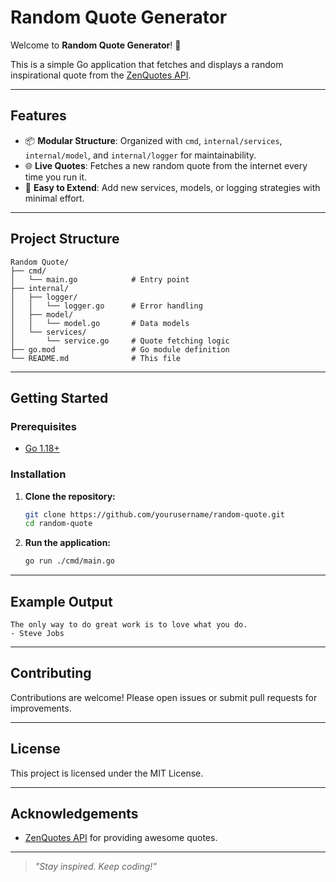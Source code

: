 # Random Quote Generator

Welcome to **Random Quote Generator**! 🚀

This is a simple Go application that fetches and displays a random inspirational quote from the [ZenQuotes API](https://zenquotes.io/). 

---

## Features

- 📦 **Modular Structure**: Organized with `cmd`, `internal/services`, `internal/model`, and `internal/logger` for maintainability.
- 🌐 **Live Quotes**: Fetches a new random quote from the internet every time you run it.
- 🧩 **Easy to Extend**: Add new services, models, or logging strategies with minimal effort.

---

## Project Structure

```
Random Quote/
├── cmd/
│   └── main.go            # Entry point
├── internal/
│   ├── logger/
│   │   └── logger.go      # Error handling
│   ├── model/
│   │   └── model.go       # Data models
│   └── services/
│       └── service.go     # Quote fetching logic
├── go.mod                 # Go module definition
└── README.md              # This file
```

---

## Getting Started

### Prerequisites
- [Go 1.18+](https://golang.org/dl/)

### Installation

1. **Clone the repository:**
   ```sh
   git clone https://github.com/yourusername/random-quote.git
   cd random-quote
   ```

2. **Run the application:**
   ```sh
   go run ./cmd/main.go
   ```

---

## Example Output

```
The only way to do great work is to love what you do.
- Steve Jobs
```

---

## Contributing

Contributions are welcome! Please open issues or submit pull requests for improvements.

---

## License

This project is licensed under the MIT License.

---

## Acknowledgements

- [ZenQuotes API](https://zenquotes.io/) for providing awesome quotes.

---

> _"Stay inspired. Keep coding!"_
